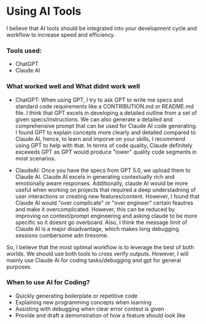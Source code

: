 # Using AI Tools

I believe that AI tools should be integrated into your development cycle and workflow to increase speed and efficiency.

### Tools used:
- ChatGPT 
- Claude AI


### What worked well and What didnt work well
- ChatGPT: When using GPT, I try to ask GPT to write me specs and standard code requirements like a CONTRIBUTION.md or README.md file. I think that GPT excels in developing a detailed outline from a set of given specs/instructions. We can also generate a detailed and comprehensive prompt that can be used for Claude AI code generating. I found GPT to explain concepts more clearly and detailed compared to Claude AI, hence, to learn and imporve on your skills, I recommend using GPT to help with that. In terms of code quality, Claude definitely exceeeds GPT as GPT would produce "lower" quality code segments in most scenarios.

- ClaudeAI: Once you have the specs from GPT 5.0, we upload them to Claude AI. Claude AI excels in generating contextually rich and emotionally aware responses. Additionally, claude AI would be more useful when working on projects that required a deep understadning of user interactions or creating new features/content. However, I found that Claude AI would "over complicate" or "over engineer" certain feautres and make it overcomplicated. However, this can be reduced by improving on context/prompt engineering and asking claude to be more specific so it doesnt go overboard. Also, I think the message limit of Claude AI is a major disadvantage, which makes long debugging sessions cumbersome adn tiresome. 

So, I believe that the most optimal workflow is to leverage the best of both worlds. We should use both tools to cross verify outputs. However, I will mainly use Claude Ai for coding tasks/debugging and gpt for general purposes.

### When to use AI for Coding?
- Quickly generating boilerplate or repetitive code
- Explaining new programming concepts when learning
- Assisting with debugging when clear error context is given
- Provide and draft a demonstration of how a feature should look like

